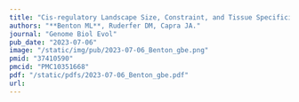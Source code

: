 ```yaml
---
title: "Cis-regulatory Landscape Size, Constraint, and Tissue Specificity Associate with Gene Function and Expression"
authors: "**Benton ML**, Ruderfer DM, Capra JA."
journal: "Genome Biol Evol"
pub_date: "2023-07-06"
image: "/static/img/pub/2023-07-06_Benton_gbe.png"
pmid: "37410590"
pmcid: "PMC10351668"
pdf: "/static/pdfs/2023-07-06_Benton_gbe.pdf"
url: 
---
```

